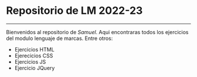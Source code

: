 # Repositorio de LM 2022-23
---------------------------
Bienvenidos al repositorio de *Samuel*. Aqui encontraras todos los ejercicios del modulo lenguaje de marcas. Entre otros:
- Ejercicios HTML
- Ejerecicios CSS
- Ejercicios JS
- Ejercicio JQuery